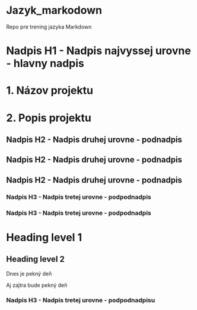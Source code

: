 # Jazyk_markodown
Repo pre trening jazyka Markdown

# Nadpis H1 - Nadpis najvyssej urovne - hlavny nadpis

 

# 1. Názov projektu

 

 

# 2. Popis projektu

 

## Nadpis H2 - Nadpis druhej urovne - podnadpis

 

## Nadpis H2 - Nadpis druhej urovne - podnadpis

 

## Nadpis H2 - Nadpis druhej urovne - podnadpis

 

### Nadpis H3 - Nadpis tretej urovne - podpodnadpis

 

### Nadpis H3 - Nadpis tretej urovne - podpodnadpis

 Heading level 1
===============

Heading level 2
---------------

Dnes je pekný deň  

Aj zajtra bude pekný deň



### Nadpis H3 - Nadpis tretej urovne - podpodnadpisu
